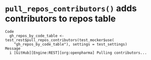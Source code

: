 # `pull_repos_contributors()` adds contributors to repos table

    Code
      gh_repos_by_code_table <- test_rest$pull_repos_contributors(test_mocker$use(
        "gh_repos_by_code_table"), settings = test_settings)
    Message
      i [GitHub][Engine:REST][org:openpharma] Pulling contributors...

